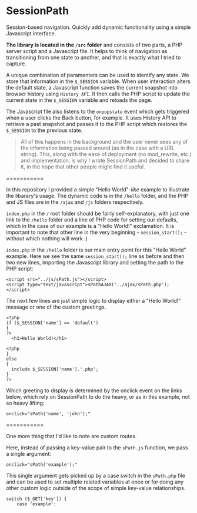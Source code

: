 SessionPath
===========

Session-based navigation. Quickly add dynamic functionality using a simple Javascript interface.

**The library is located in the ``/src`` folder** and consists of two parts, a PHP server script and a Javascript file. It helps to think of navigation as transitioning from one state to another, and that is exactly what I tried to capture.

A unique combination of paramenters can be used to identify any state. We store that information in the ``$_SESSION`` variable. When user interaction alters the default state, a Javascript function saves the current snapshot into browser history using ``History API``. It then calls the PHP script to update the current state in the ``$_SESSION`` variable and reloads the page.

The Javascript file also listens to the ``onpopstate`` event which gets triggered when a user clicks the Back button, for example. It uses History API to retrieve a past snapshot and passes it to the PHP script which restores the ``$_SESSION`` to the previous state.

<blockquote>All of this happens in the background and the user never sees any of the information being passed around (as in the case with a URL string). This, along with the ease of deployment (no mod_rewrite, etc.) and implementation, is why I wrote SessionPath and decided to share it, in the hope that other people might find it useful.</blockquote>

===========

In this repository I provided a simple "Hello World"<i>-like</i> example to illustrate the libarary's usage. The dynamic code is in the ``/hello`` folder, and the PHP and JS files are in the ``/ajax`` and ``/js`` folders respectively.

``index.php`` in the ``/`` root folder should be fairly self-explanatory, with just one link to the ``/hello`` folder and a line of PHP code for setting our defaults, which in the case of our example is a "Hello World!" exclamation. It is important to note that other line in the very beginning - ``session_start();`` - without which nothing will work :)

``index.php`` in the ``/hello`` folder is our main entry point for this "Hello World" example. Here we see the same ``session_start();`` line as before and then two new lines, importing the Javascript library and setting the path to the PHP script:
```
<script src="../js/sPath.js"></script>
<script type="text/javascript">sPathAJAX('../ajax/sPath.php');</script>
```

The next few lines are just simple logic to display either a "Hello World!" message or one of the custom greetings.
```
<?php 
if ($_SESSION['name'] == 'default') 
{ 
?>
  <h1>Hello World!</h1>

<?php 
} 
else 
{ 
  include $_SESSION['name'].'.php'; 
} 
?>
```
Which greeting to display is determined by the onclick event on the links below, which rely on SessionPath to do the heavy, or as in this example, not so heavy lifting:
```
onclick="sPath('name', 'john');"
```

===========

One more thing that I'd like to note are custom routes.

Here, instead of passing a key-value pair to the ``sPath.js`` function, we pass a single argument:
```
onclick="sPath('example');"
```
This single argument gets picked up by a case switch in the ``sPath.php`` file and can be used to set multiple related variables at once or for doing any other custom logic outside of the scope of simple key-value relationships.
```
switch ($_GET['key']) {
    case 'example':
```

